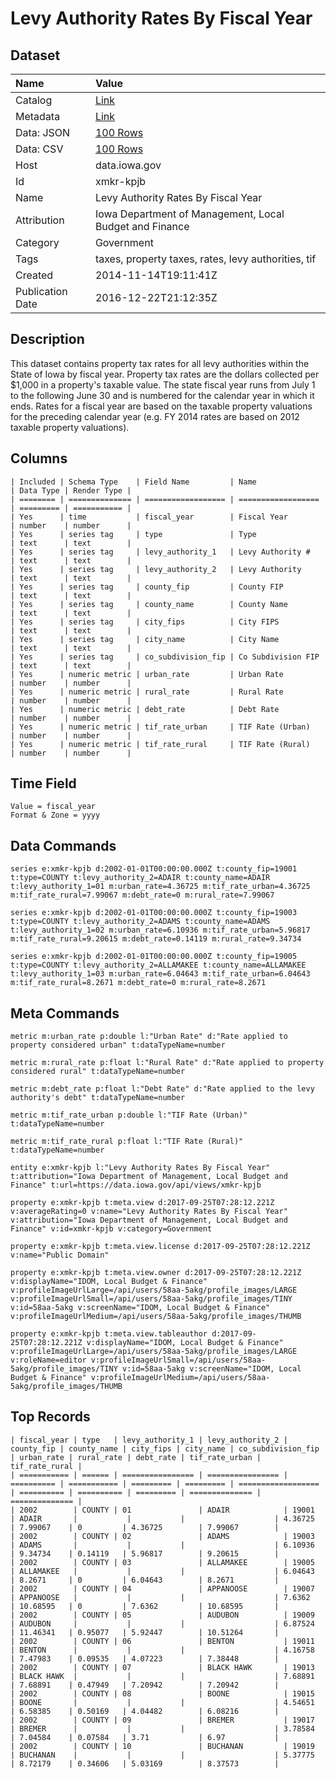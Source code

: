 # Levy Authority Rates By Fiscal Year

## Dataset

| Name | Value |
| :--- | :---- |
| Catalog | [Link](https://catalog.data.gov/dataset/levy-authority-rates-by-fiscal-year) |
| Metadata | [Link](https://data.iowa.gov/api/views/xmkr-kpjb) |
| Data: JSON | [100 Rows](https://data.iowa.gov/api/views/xmkr-kpjb/rows.json?max_rows=100) |
| Data: CSV | [100 Rows](https://data.iowa.gov/api/views/xmkr-kpjb/rows.csv?max_rows=100) |
| Host | data.iowa.gov |
| Id | xmkr-kpjb |
| Name | Levy Authority Rates By Fiscal Year |
| Attribution | Iowa Department of Management, Local Budget and Finance |
| Category | Government |
| Tags | taxes, property taxes, rates, levy authorities, tif |
| Created | 2014-11-14T19:11:41Z |
| Publication Date | 2016-12-22T21:12:35Z |

## Description

This dataset contains property tax rates for all levy authorities within the State of Iowa by fiscal year.  Property tax rates are the dollars collected per $1,000 in a property's taxable value. The state fiscal year runs from July 1 to the following June 30 and is numbered for the calendar year in which it ends.  Rates for a fiscal year are based on the taxable property valuations for the preceding calendar year (e.g. FY 2014 rates are based on 2012 taxable property valuations).

## Columns

```ls
| Included | Schema Type    | Field Name         | Name               | Data Type | Render Type |
| ======== | ============== | ================== | ================== | ========= | =========== |
| Yes      | time           | fiscal_year        | Fiscal Year        | number    | number      |
| Yes      | series tag     | type               | Type               | text      | text        |
| Yes      | series tag     | levy_authority_1   | Levy Authority #   | text      | text        |
| Yes      | series tag     | levy_authority_2   | Levy Authority     | text      | text        |
| Yes      | series tag     | county_fip         | County FIP         | text      | text        |
| Yes      | series tag     | county_name        | County Name        | text      | text        |
| Yes      | series tag     | city_fips          | City FIPS          | text      | text        |
| Yes      | series tag     | city_name          | City Name          | text      | text        |
| Yes      | series tag     | co_subdivision_fip | Co Subdivision FIP | text      | text        |
| Yes      | numeric metric | urban_rate         | Urban Rate         | number    | number      |
| Yes      | numeric metric | rural_rate         | Rural Rate         | number    | number      |
| Yes      | numeric metric | debt_rate          | Debt Rate          | number    | number      |
| Yes      | numeric metric | tif_rate_urban     | TIF Rate (Urban)   | number    | number      |
| Yes      | numeric metric | tif_rate_rural     | TIF Rate (Rural)   | number    | number      |
```

## Time Field

```ls
Value = fiscal_year
Format & Zone = yyyy
```

## Data Commands

```ls
series e:xmkr-kpjb d:2002-01-01T00:00:00.000Z t:county_fip=19001 t:type=COUNTY t:levy_authority_2=ADAIR t:county_name=ADAIR t:levy_authority_1=01 m:urban_rate=4.36725 m:tif_rate_urban=4.36725 m:tif_rate_rural=7.99067 m:debt_rate=0 m:rural_rate=7.99067

series e:xmkr-kpjb d:2002-01-01T00:00:00.000Z t:county_fip=19003 t:type=COUNTY t:levy_authority_2=ADAMS t:county_name=ADAMS t:levy_authority_1=02 m:urban_rate=6.10936 m:tif_rate_urban=5.96817 m:tif_rate_rural=9.20615 m:debt_rate=0.14119 m:rural_rate=9.34734

series e:xmkr-kpjb d:2002-01-01T00:00:00.000Z t:county_fip=19005 t:type=COUNTY t:levy_authority_2=ALLAMAKEE t:county_name=ALLAMAKEE t:levy_authority_1=03 m:urban_rate=6.04643 m:tif_rate_urban=6.04643 m:tif_rate_rural=8.2671 m:debt_rate=0 m:rural_rate=8.2671
```

## Meta Commands

```ls
metric m:urban_rate p:double l:"Urban Rate" d:"Rate applied to property considered urban" t:dataTypeName=number

metric m:rural_rate p:float l:"Rural Rate" d:"Rate applied to property considered rural" t:dataTypeName=number

metric m:debt_rate p:float l:"Debt Rate" d:"Rate applied to the levy authority's debt" t:dataTypeName=number

metric m:tif_rate_urban p:double l:"TIF Rate (Urban)" t:dataTypeName=number

metric m:tif_rate_rural p:float l:"TIF Rate (Rural)" t:dataTypeName=number

entity e:xmkr-kpjb l:"Levy Authority Rates By Fiscal Year" t:attribution="Iowa Department of Management, Local Budget and Finance" t:url=https://data.iowa.gov/api/views/xmkr-kpjb

property e:xmkr-kpjb t:meta.view d:2017-09-25T07:28:12.221Z v:averageRating=0 v:name="Levy Authority Rates By Fiscal Year" v:attribution="Iowa Department of Management, Local Budget and Finance" v:id=xmkr-kpjb v:category=Government

property e:xmkr-kpjb t:meta.view.license d:2017-09-25T07:28:12.221Z v:name="Public Domain"

property e:xmkr-kpjb t:meta.view.owner d:2017-09-25T07:28:12.221Z v:displayName="IDOM, Local Budget & Finance" v:profileImageUrlLarge=/api/users/58aa-5akg/profile_images/LARGE v:profileImageUrlSmall=/api/users/58aa-5akg/profile_images/TINY v:id=58aa-5akg v:screenName="IDOM, Local Budget & Finance" v:profileImageUrlMedium=/api/users/58aa-5akg/profile_images/THUMB

property e:xmkr-kpjb t:meta.view.tableauthor d:2017-09-25T07:28:12.221Z v:displayName="IDOM, Local Budget & Finance" v:profileImageUrlLarge=/api/users/58aa-5akg/profile_images/LARGE v:roleName=editor v:profileImageUrlSmall=/api/users/58aa-5akg/profile_images/TINY v:id=58aa-5akg v:screenName="IDOM, Local Budget & Finance" v:profileImageUrlMedium=/api/users/58aa-5akg/profile_images/THUMB
```

## Top Records

```ls
| fiscal_year | type   | levy_authority_1 | levy_authority_2 | county_fip | county_name | city_fips | city_name | co_subdivision_fip | urban_rate | rural_rate | debt_rate | tif_rate_urban | tif_rate_rural | 
| =========== | ====== | ================ | ================ | ========== | =========== | ========= | ========= | ================== | ========== | ========== | ========= | ============== | ============== | 
| 2002        | COUNTY | 01               | ADAIR            | 19001      | ADAIR       |           |           |                    | 4.36725    | 7.99067    | 0         | 4.36725        | 7.99067        | 
| 2002        | COUNTY | 02               | ADAMS            | 19003      | ADAMS       |           |           |                    | 6.10936    | 9.34734    | 0.14119   | 5.96817        | 9.20615        | 
| 2002        | COUNTY | 03               | ALLAMAKEE        | 19005      | ALLAMAKEE   |           |           |                    | 6.04643    | 8.2671     | 0         | 6.04643        | 8.2671         | 
| 2002        | COUNTY | 04               | APPANOOSE        | 19007      | APPANOOSE   |           |           |                    | 7.6362     | 10.68595   | 0         | 7.6362         | 10.68595       | 
| 2002        | COUNTY | 05               | AUDUBON          | 19009      | AUDUBON     |           |           |                    | 6.87524    | 11.46341   | 0.95077   | 5.92447        | 10.51264       | 
| 2002        | COUNTY | 06               | BENTON           | 19011      | BENTON      |           |           |                    | 4.16758    | 7.47983    | 0.09535   | 4.07223        | 7.38448        | 
| 2002        | COUNTY | 07               | BLACK HAWK       | 19013      | BLACK HAWK  |           |           |                    | 7.68891    | 7.68891    | 0.47949   | 7.20942        | 7.20942        | 
| 2002        | COUNTY | 08               | BOONE            | 19015      | BOONE       |           |           |                    | 4.54651    | 6.58385    | 0.50169   | 4.04482        | 6.08216        | 
| 2002        | COUNTY | 09               | BREMER           | 19017      | BREMER      |           |           |                    | 3.78584    | 7.04584    | 0.07584   | 3.71           | 6.97           | 
| 2002        | COUNTY | 10               | BUCHANAN         | 19019      | BUCHANAN    |           |           |                    | 5.37775    | 8.72179    | 0.34606   | 5.03169        | 8.37573        | 
```